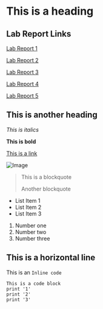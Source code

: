 # This is a heading
## Lab Report Links
[Lab Report 1](https://ejoa27.github.io/CSE15L/cse-15l-lab-report-1.html)

[Lab Report 2](https://ejoa27.github.io/CSE15L/cse-15l-lab-report-2.html)

[Lab Report 3](https://ejoa27.github.io/CSE15L/cse-15l-lab-report-3-week-6.html)

[Lab Report 4](https://ejoa27.github.io/CSE15L/cse-15l-lab-report-4.html)

[Lab Report 5](https://ejoa27.github.io/CSE15L/cse-15l-lab-report-5.html)
## This is another heading

*This is italics*

**This is bold**

[This is a link](https://canvas.ucsd.edu/)


![Image](https://media.istockphoto.com/photos/library-on-the-campus-of-ucsd-picture-id1353684223?k=20&m=1353684223&s=612x612&w=0&h=MNJ2StKhAG_J4SPm4JdQV5KMPW87YzNrCSECddIywYo=)

> This is a blockquote
> 
> Another blockquote

* List Item 1
* List Item 2
* List Item 3

1. Number one
2. Number two
3. Number three

This is a horizontal line
---

This is an `Inline code`
```
This is a code block
print '1'
print '2'
print '3'
```
